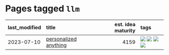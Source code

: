 # Pages tagged `llm`

|last_modified|title|est. idea maturity|tags
|:---|:---|---:|:---|
|2023-07-10|[personalized anything](../personalized_anything.md)|4159|[![](https://img.shields.io/badge/tag-gdpr_data_export-869bd0)](../tags/gdpr_data_export.md) [![](https://img.shields.io/badge/tag-llm-c4c41f)](../tags/llm.md) [![](https://img.shields.io/badge/tag-personalization-53417a)](../tags/personalization.md) [![](https://img.shields.io/badge/tag-productivity-92ab1c)](../tags/productivity.md)|